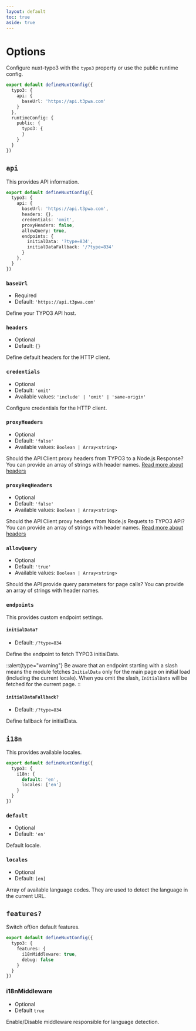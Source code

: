 ```yaml
---
layout: default
toc: true
aside: true
---
```

# Options

Configure nuxt-typo3 with the `typo3` property or use the public runtime config.

```ts [nuxt.config.ts]
export default defineNuxtConfig({
  typo3: {
    api: {
      baseUrl: 'https://api.t3pwa.com'
    }
  },
  runtimeConfig: {
    public: {
      typo3: {
      }
    }
  }
})
```


## `api`

This provides API information.

```ts
export default defineNuxtConfig({
  typo3: {
    api: {
      baseUrl: 'https://api.t3pwa.com',
      headers: {},
      credentials: 'omit',
      proxyHeaders: false,
      allowQuery: true,
      endpoints: {
        initialData: '?type=834',
        initialDataFallback: '/?type=834'
      }
    },
  }
})
```

### `baseUrl`
- Required
- Default: `'https://api.t3pwa.com'`

Define your TYPO3 API host.

### `headers`
- Optional
- Default: `{}`

Define default headers for the HTTP client.

### `credentials`
- Optional
- Default: `'omit'`
- Available values: `'include' | 'omit' | 'same-origin'`

Configure credentials for the HTTP client.

### `proxyHeaders`
- Optional
- Default: `'false'`
- Available values: `Boolean | Array<string>`

Should the API Client proxy headers from TYPO3 to a Node.js Response? You can provide an array of strings with header names.
[Read more about headers](/guide/headers)

### `proxyReqHeaders`
- Optional
- Default: `'false'`
- Available values: `Boolean | Array<string>`

Should the API Client proxy headers from Node.js Requets to TYPO3 API? You can provide an array of strings with header names.
[Read more about headers](/guide/headers)

### `allowQuery`
- Optional
- Default: `'true'`
- Available values: `Boolean | Array<string>`

Should the API provide query parameters for page calls? 
You can provide an array of strings with header names.
### `endpoints` 

This provides custom endpoint settings.

#### `initialData?`
- Default: `/?type=834`

Define the endpoint to fetch TYPO3 initialData. 

::alert{type="warning"}
Be aware that an endpoint starting with a slash means the module fetches `InitialData` only for the main page on initial load (including the current locale). When you omit the slash, `InitialData` will be fetched for the current page.
::

#### `initialDataFallback?`
- Default: `/?type=834`

Define fallback for initialData.

## `i18n`
This provides available locales.

```ts
export default defineNuxtConfig({
  typo3: {
    i18n: {
      default: 'en',
      locales: ['en']
    }
  }
})
```

### `default`
- Optional
- Default: `'en'`

Default locale.


### `locales` 
- Optional
- Default: `[en]`

Array of available language codes. They are used to detect the language in the current URL.


## `features?`

Switch off/on default features.

```ts
export default defineNuxtConfig({
  typo3: {
    features: {
      i18nMiddleware: true,
      debug: false
    }
  }
})
```


### i18nMiddleware
- Optional
- Default `true`
  
Enable/Disable middleware responsible for language detection.
